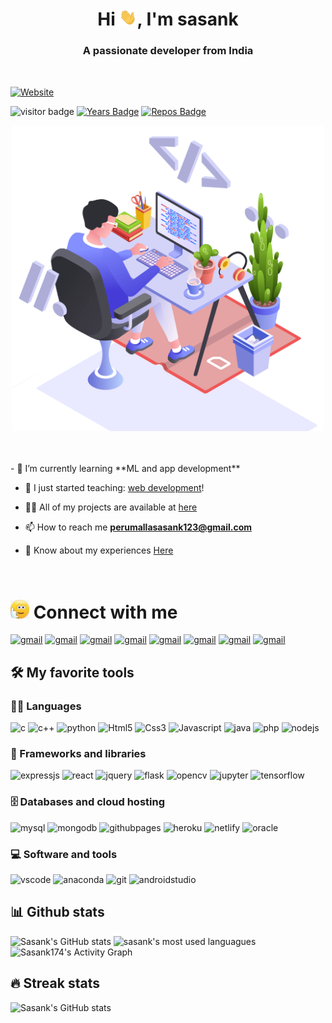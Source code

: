 <h1 align="center">Hi <img src="images/hai.webp" width="28">, I'm sasank</h1>
<h3 align="center">A passionate developer from India</h3>
<br>

[![Website](https://img.shields.io/badge/Website-informational?style=for-the-badge&logo=battledotnet&logoColor=white)](https://github.com/Sasank174)



![visitor badge](https://visitor-badge.glitch.me/badge?page_id=sasank174.visitor-badge&left_color=grey&right_color=blue&left_text=Visitors+Count)
[![Years Badge](https://badges.pufler.dev/years/Sasank174)](https://badges.pufler.dev/years/Sasank174)
[![Repos Badge](https://badges.pufler.dev/repos/Sasank174)](https://badges.pufler.dev/repos/Sasank174)

<p align="center"><img src="images/tech.png" width="500px"></p>
<br><br>
- 🌱 I’m currently learning **ML and app development**

- 🔭 I just started teaching: [web development][course]!

- 👨‍💻 All of my projects are available at [here](https://github.com/Sasank174?tab=repositories)

- 📫 How to reach me **perumallasasank123@gmail.com**

- 📄 Know about my experiences [Here](https://github.com/Sasank174/profile/blob/main/Profile.pdf)

<br>

# <img src="images/whome.gif" width="30"> Connect with me

<p>

[<img alt="gmail" src="https://img.shields.io/badge/Gmail-D14836?style=for-the-badge&logo=gmail&logoColor=white" height="35">](mailto:perumallasasank123@gmail.com)
[<img alt="gmail" src="https://img.shields.io/badge/WhatsApp-25D366?style=for-the-badge&logo=WhatsApp&logoColor=white" height="35">](https://wa.me/918106623632)
[<img alt="gmail" src="https://img.shields.io/badge/Telegram-2CA5E0?style=for-the-badge&logo=telegram&logoColor=white" height="35">](https://t.me/Sasank174)
[<img alt="gmail" src="https://img.shields.io/badge/stack%20overflow-FE7A16?logo=stack-overflow&logoColor=white&style=for-the-badge" height="35">](https://stackoverflow.com/users/14859365/sasank174)
[<img alt="gmail" src="https://img.shields.io/badge/Facebook-1877F2?style=for-the-badge&logo=facebook&logoColor=white" height="35">](https://www.facebook.com/perumalla.sasank)
[<img alt="gmail" src="https://img.shields.io/badge/Instagram-E4405F?style=for-the-badge&logo=instagram&logoColor=white" height="35">](https://www.instagram.com/sasank174/)
[<img alt="gmail" src="https://img.shields.io/badge/LinkedIn-0077B5?style=for-the-badge&logo=linkedin&logoColor=white" height="35">](https://www.linkedin.com/in/perumalla-sasank-07843b207/)
[<img alt="gmail" src="https://img.shields.io/badge/GitHub-100000?style=for-the-badge&logo=github&logoColor=white" height="35">](https://github.com/sasank174)

</p>

## 🛠️ My favorite tools

### 👨‍💻 Languages
<p>
<img alt="c" src="https://img.shields.io/badge/C-00599C?style=for-the-badge&logo=c&logoColor=white">
<img alt="c++" src="https://img.shields.io/badge/C%2B%2B-00599C?style=for-the-badge&logo=c%2B%2B&logoColor=white">
<img alt="python" src="https://img.shields.io/badge/Python-14354C?style=for-the-badge&logo=python&logoColor=white">
<img alt="Html5" src="https://img.shields.io/badge/HTML5-E34F26?style=for-the-badge&logo=html5&logoColor=white">
<img alt="Css3" src="https://img.shields.io/badge/CSS3-1572B6?style=for-the-badge&logo=css3&logoColor=white">
<img alt="Javascript" src="https://img.shields.io/badge/JavaScript-F7DF1E?style=for-the-badge&logo=javascript&logoColor=black">
<img alt="java" src="https://img.shields.io/badge/Java-ED8B00?style=for-the-badge&logo=java&logoColor=white">
<img alt="php" src="https://img.shields.io/badge/PHP-777BB4?style=for-the-badge&logo=php&logoColor=white">
<img alt="nodejs" src="https://img.shields.io/badge/Node.js-43853D?style=for-the-badge&logo=node.js&logoColor=white">
</p>

### 🧰 Frameworks and libraries
<p>
<img alt="expressjs" src="https://img.shields.io/badge/Express.js-404D59?style=for-the-badge">
<img alt="react" src="https://img.shields.io/badge/React-20232A?style=for-the-badge&logo=react&logoColor=61DAFB">
<img alt="jquery" src="https://img.shields.io/badge/jQuery-0769AD?style=for-the-badge&logo=jquery&logoColor=white">
<img alt="flask" src="https://img.shields.io/badge/Flask-000000?style=for-the-badge&logo=flask&logoColor=white">
<img alt="opencv" src="https://img.shields.io/badge/OpenCV-5C3EE8?style=for-the-badge&logo=OpenCV&logoColor=white">
<img alt="jupyter" src="https://img.shields.io/badge/Jupyter-F37626?style=for-the-badge&logo=Jupyter&logoColor=white">
<img alt="tensorflow" src="https://img.shields.io/badge/TensorFlow-FF6F00?style=for-the-badge&logo=TensorFlow&logoColor=white">
</p>

### 🗄️ Databases and cloud hosting
<p>
<img alt="mysql" src="https://img.shields.io/badge/MySQL-4479A1?style=for-the-badge&logo=mysql&logoColor=white">
<img alt="mongodb" src="https://img.shields.io/badge/MongoDB-4EA94B?style=for-the-badge&logo=mongodb&logoColor=white">
<img alt="githubpages" src="https://img.shields.io/badge/GitHub%20pages-222222?style=for-the-badge&logo=github%20pages&logoColor=white">
<img alt="heroku" src="https://img.shields.io/badge/Heroku-430098?style=for-the-badge&logo=heroku&logoColor=white">
<img alt="netlify" src="https://img.shields.io/badge/Netlify-00C7B7?style=for-the-badge&logo=netlify&logoColor=white">
<img alt="oracle" src="https://img.shields.io/badge/Oracle-F00000?style=for-the-badge&logo=oracle&logoColor=white">
</p>

### 💻 Software and tools
<p>
<img alt="vscode" src="https://img.shields.io/badge/VS%20code-007ACC?style=for-the-badge&logo=visual-studio-code&logoColor=white">
<img alt="anaconda" src="https://img.shields.io/badge/Anaconda-44A833?style=for-the-badge&logo=anaconda&logoColor=white">
<img alt="git" src="https://img.shields.io/badge/Git-F05032?style=for-the-badge&logo=git&logoColor=white">
<img alt="androidstudio" src="https://img.shields.io/badge/Android%20Studio-3DDC84?style=for-the-badge&logo=android-studio&logoColor=white">
</p>

## 📊 Github stats

<img alt="Sasank's GitHub stats" src="https://github-readme-stats.vercel.app/api?username=Sasank174&show_icons=true&title_color=130F40&icon_color=130F40&bg_color=45,89ff01,87ceeb">
<img alt="sasank's most used languagues" src="https://github-readme-stats.vercel.app/api/top-langs/?username=Sasank174&langs_count=10&layout=compact&card_width=445&custom_title=Sasank%27s%20Most%20Used%20Languagues&bg_color=45,89ff01,87ceeb&title_color=130F40" alt="sasank174" />
<img alt="Sasank174's Activity Graph" src="https://activity-graph.herokuapp.com/graph?username=Sasank174&bg_color=FFFFFF&color=2c3e50&line=0984e3&point=2d3436&area=true&area_color=2c3e50&hide_border=true&" />

## 🔥 Streak stats
<img alt="Sasank's GitHub stats" src="http://github-readme-streak-stats.herokuapp.com/?user=Sasank174&theme=dark&hide_border=true&date_format=M%20j%5B%2C%20Y%5D">



[website]: https://sasank174.github.io/my-profile/
[course]: https://sasank174.github.io/NPSS-web/
[instagram]: https://www.instagram.com/sasank174/
[linkedin]: https://www.linkedin.com/in/perumalla-sasank-07843b207
[github]: https://github.com/sasank174
